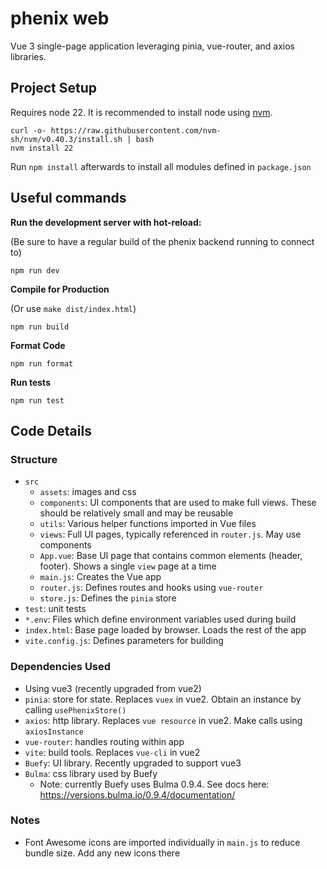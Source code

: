 # phenix web

Vue 3 single-page application leveraging pinia, vue-router, and axios libraries.

## Project Setup

Requires node 22. It is recommended to install node using [nvm](https://github.com/nvm-sh/nvm).

```
curl -o- https://raw.githubusercontent.com/nvm-sh/nvm/v0.40.3/install.sh | bash
nvm install 22
```

Run `npm install` afterwards to install all modules defined in `package.json`

## Useful commands

**Run the development server with hot-reload:**

(Be sure to have a regular build of the phenix backend running to connect to)
```
npm run dev
```


**Compile for Production**

(Or use `make dist/index.html`)
```
npm run build
```

**Format Code**
```
npm run format
```

**Run tests**
```
npm run test
```

## Code Details

### Structure

* `src`
  * `assets`: images and css
  * `components`: UI components that are used to make full views. These should be relatively small and may be reusable
  * `utils`: Various helper functions imported in Vue files
  * `views`: Full UI pages, typically referenced in `router.js`. May use components
  * `App.vue`: Base UI page that contains common elements (header, footer). Shows a single `view` page at a time
  * `main.js`: Creates the Vue app
  * `router.js`: Defines routes and hooks using `vue-router` 
  * `store.js`: Defines the `pinia` store
* `test`: unit tests
* `*.env`: Files which define environment variables used during build
* `index.html`: Base page loaded by browser. Loads the rest of the app
* `vite.config.js`: Defines parameters for building


### Dependencies Used

* Using vue3 (recently upgraded from vue2)
* `pinia`: store for state. Replaces `vuex` in vue2. Obtain an instance by calling `usePhenixStore()`
* `axios`: http library. Replaces `vue resource` in vue2. Make calls using `axiosInstance`
* `vue-router`: handles routing within app
* `vite`: build tools. Replaces `vue-cli` in vue2
* `Buefy`: UI library. Recently upgraded to support vue3
* `Bulma`: css library used by Buefy
  * Note: currently Buefy uses Bulma 0.9.4. See docs here: https://versions.bulma.io/0.9.4/documentation/

### Notes
* Font Awesome icons are imported individually in `main.js` to reduce bundle size. Add any new icons there